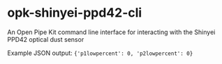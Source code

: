 # opk-shinyei-ppd42-cli
An Open Pipe Kit command line interface for interacting with the Shinyei PPD42 optical dust sensor

Example JSON output: `{'p1lowpercent': 0, 'p2lowpercent': 0}`
